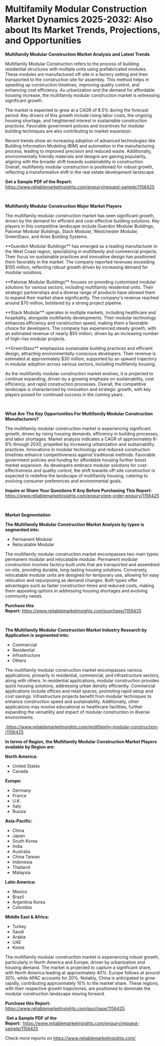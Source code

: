 <p><h1>Multifamily Modular Construction Market Dynamics 2025-2032: Also about Its Market Trends, Projections, and Opportunities</h1></p><p><strong>Multifamily Modular Construction Market Analysis and Latest Trends</strong></p>
<p><p>Multifamily Modular Construction refers to the process of building residential structures with multiple units using prefabricated modules. These modules are manufactured off-site in a factory setting and then transported to the construction site for assembly. This method helps in speeding up construction timelines, improving quality control, and enhancing cost efficiency. As urbanization and the demand for affordable housing increase, the multifamily modular construction market is witnessing significant growth.</p><p>The market is expected to grow at a CAGR of 8.5% during the forecast period. Key drivers of this growth include rising labor costs, the ongoing housing shortage, and heightened interest in sustainable construction practices. Favorable government policies and incentives for modular building techniques are also contributing to market expansion.</p><p>Recent trends show an increasing adoption of advanced technologies like Building Information Modeling (BIM) and automation in the manufacturing process, leading to improved precision and reduced waste. Additionally, environmentally friendly materials and designs are gaining popularity, aligning with the broader shift towards sustainability in construction. Overall, multifamily modular construction is positioned for robust growth, reflecting a transformative shift in the real estate development landscape.</p></p>
<p><strong>Get a Sample PDF of the Report:&nbsp;</strong> <a href="https://www.reliablemarketinsights.com/enquiry/request-sample/1156425?utm_campaign=2669&utm_medium=2&utm_source=Github&utm_content=ia&utm_term=10042025&utm_id=multifamily-modular-construction">https://www.reliablemarketinsights.com/enquiry/request-sample/1156425</a></p>
<p>&nbsp;</p>
<p><strong>Multifamily Modular Construction Major Market Players</strong></p>
<p><p>The multifamily modular construction market has seen significant growth, driven by the demand for efficient and cost-effective building solutions. Key players in this competitive landscape include Guerdon Modular Buildings, Palomar Modular Buildings, Stack Modular, Westchester Modular, GreenStaxx, and Aries Building Systems.</p><p>**Guerdon Modular Buildings** has emerged as a leading manufacturer in the West Coast region, specializing in multifamily and commercial projects. Their focus on sustainable practices and innovative design has positioned them favorably in the market. The company reported revenues exceeding $100 million, reflecting robust growth driven by increasing demand for modular solutions.</p><p>**Palomar Modular Buildings** focuses on providing customized modular solutions for various sectors, including multifamily residential units. Their strategic partnerships and a diverse range of products have allowed them to expand their market share significantly. The company's revenue reached around $70 million, bolstered by a strong project pipeline.</p><p>**Stack Modular** operates in multiple markets, including healthcare and hospitality, alongside multifamily developments. Their modular technology enhances efficiency and construction speed, making them a favorable choice for developers. The company has experienced steady growth, with an estimated revenue of nearly $50 million, driven by an increasing number of high-rise modular projects.</p><p>**GreenStaxx** emphasizes sustainable building practices and efficient design, attracting environmentally-conscious developers. Their revenue is estimated at approximately $30 million, supported by an upward trajectory in modular adoption across various sectors, including multifamily housing.</p><p>As the multifamily modular construction market evolves, it is projected to continue expanding, driven by a growing emphasis on sustainability, cost efficiency, and rapid construction processes. Overall, the competitive landscape is characterized by innovation and strategic growth, with key players poised for continued success in the coming years.</p></p>
<p>&nbsp;</p>
<p><strong>What Are The Key Opportunities For Multifamily Modular Construction Manufacturers?</strong></p>
<p><p>The multifamily modular construction market is experiencing significant growth, driven by rising housing demands, efficiency in building processes, and labor shortages. Market analysis indicates a CAGR of approximately 6-8% through 2030, propelled by increasing urbanization and sustainability practices. Innovations in modular technology and reduced construction timelines enhance competitiveness against traditional methods. Favorable government policies and funding for affordable housing further boost market expansion. As developers embrace modular solutions for cost-effectiveness and quality control, the shift towards off-site construction is expected to redefine the landscape of multifamily housing, catering to evolving consumer preferences and environmental goals.</p></p>
<p><strong>Inquire or Share Your Questions If Any Before Purchasing This Report:</strong> <a href="https://www.reliablemarketinsights.com/enquiry/pre-order-enquiry/1156425?utm_campaign=2669&utm_medium=2&utm_source=Github&utm_content=ia&utm_term=10042025&utm_id=multifamily-modular-construction">https://www.reliablemarketinsights.com/enquiry/pre-order-enquiry/1156425</a></p>
<p>&nbsp;</p>
<p><strong>Market Segmentation</strong></p>
<p><strong>The Multifamily Modular Construction Market Analysis by types is segmented into:</strong></p>
<p><ul><li>Permanent Modular</li><li>Relocatable Modular</li></ul></p>
<p><p>The multifamily modular construction market encompasses two main types: permanent modular and relocatable modular. Permanent modular construction involves factory-built units that are transported and assembled on-site, providing durable, long-lasting housing solutions. Conversely, relocatable modular units are designed for temporary use, allowing for easy relocation and repurposing as demand changes. Both types offer advantages such as faster construction times and reduced costs, making them appealing options in addressing housing shortages and evolving community needs.</p></p>
<p><strong>Purchase this Report:&nbsp;</strong><a href="https://www.reliablemarketinsights.com/purchase/1156425?utm_campaign=2669&utm_medium=2&utm_source=Github&utm_content=ia&utm_term=10042025&utm_id=multifamily-modular-construction">https://www.reliablemarketinsights.com/purchase/1156425</a></p>
<p>&nbsp;</p>
<p><strong>The Multifamily Modular Construction Market Industry Research by Application is segmented into:</strong></p>
<p><ul><li>Commercial</li><li>Residential</li><li>Infrastructure</li><li>Others</li></ul></p>
<p><p>The multifamily modular construction market encompasses various applications, primarily in residential, commercial, and infrastructure sectors, along with others. In residential applications, modular construction provides quick housing solutions, addressing urban density efficiently. Commercial applications include offices and retail spaces, promoting rapid setup and cost savings. Infrastructure projects benefit from modular techniques to enhance construction speed and sustainability. Additionally, other applications may involve educational or healthcare facilities, further expanding the versatility and impact of modular construction in diverse environments.</p></p>
<p><a href="https://www.reliablemarketinsights.com/multifamily-modular-construction-r1156425?utm_campaign=2669&utm_medium=2&utm_source=Github&utm_content=ia&utm_term=10042025&utm_id=multifamily-modular-construction">&nbsp;https://www.reliablemarketinsights.com/multifamily-modular-construction-r1156425</a></p>
<p><strong>In terms of Region, the Multifamily Modular Construction Market Players available by Region are:</strong></p>
<p>
    <p> <strong> North America: </strong>
        <ul>
            <li>United States</li>
            <li>Canada</li>
        </ul>
        </p> 
    <p> <strong> Europe: </strong>
        <ul>
            <li>Germany</li>
            <li>France</li>
            <li>U.K.</li>
            <li>Italy</li>
            <li>Russia</li>
        </ul>
        </p> 
    <p> <strong> Asia-Pacific: </strong>
        <ul>
            <li>China</li>
            <li>Japan</li>
            <li>South Korea</li>
            <li>India</li>
            <li>Australia</li>
            <li>China Taiwan</li>
            <li>Indonesia</li>
            <li>Thailand</li>
            <li>Malaysia</li>
        </ul>
        </p> 
    <p> <strong> Latin America: </strong>
        <ul>
            <li>Mexico</li>
            <li>Brazil</li>
            <li>Argentina Korea</li>
            <li>Colombia</li>
        </ul>
        </p> 
    <p> <strong> Middle East & Africa: </strong>
        <ul>
            <li>Turkey</li>
            <li>Saudi</li>
            <li>Arabia</li>
            <li>UAE</li>
            <li>Korea</li>
        </ul>
    </p>
    </p>
<p><p>The multifamily modular construction market is experiencing robust growth, particularly in North America and Europe, driven by urbanization and housing demand. The market is projected to capture a significant share, with North America leading at approximately 40%. Europe follows at around 30%, while APAC accounts for 20%. Notably, China is anticipated to grow rapidly, contributing approximately 10% to the market share. These regions, with their respective growth trajectories, are positioned to dominate the modular construction landscape moving forward.</p></p>
<p><strong>Purchase this Report: </strong><a href="https://www.reliablemarketinsights.com/purchase/1156425?utm_campaign=2669&utm_medium=2&utm_source=Github&utm_content=ia&utm_term=10042025&utm_id=multifamily-modular-construction">https://www.reliablemarketinsights.com/purchase/1156425</a></p>
<p>&nbsp;<strong>Get a Sample PDF of the Report:&nbsp;&nbsp;</strong><a href="https://www.reliablemarketinsights.com/enquiry/request-sample/1156425?utm_campaign=2669&utm_medium=2&utm_source=Github&utm_content=ia&utm_term=10042025&utm_id=multifamily-modular-construction">https://www.reliablemarketinsights.com/enquiry/request-sample/1156425</a></p>
<p><strong></strong></p>
<p>Check more reports on <a href="https://www.reliablemarketinsights.com/?utm_campaign=2669&utm_medium=2&utm_source=Github&utm_content=ia&utm_term=10042025&utm_id=multifamily-modular-construction">https://www.reliablemarketinsights.com/</a></p>